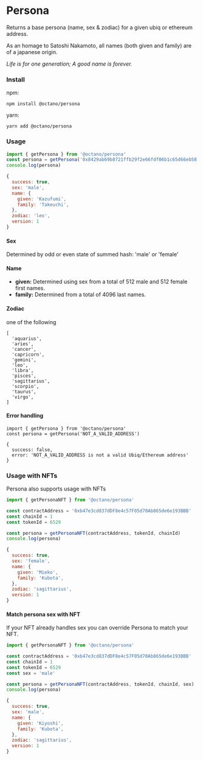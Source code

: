 # Persona

Returns a base persona (name, sex & zodiac) for a given ubiq or ethereum address.

As an homage to Satoshi Nakamoto, all names (both given and family) are of a japanese origin.

*Life is for one generation; A good name is forever.*

### Install 

npm:
```
npm install @octano/persona
```

yarn:
```
yarn add @octano/persona
```

### Usage

```javascript
import { getPersona } from '@octano/persona'
const persona = getPersona('0x8429ab69b8721ffb29f2e66fdf06b1c65d66eb58')
console.log(persona)
```

```javascript
{
  success: true,
  sex: 'male',
  name: {
    given: 'Kazufumi',
    family: 'Takeuchi',
  },
  zodiac: 'leo',
  version: 1
}
```

#### Sex

Determined by odd or even state of summed hash: 'male' or 'female'

#### Name

* __given:__ Determined using sex from a total of 512 male and 512 female first names. 
* __family:__ Determined from a total of 4096 last names.

#### Zodiac

one of the following

```
[
  'aquarius',
  'aries',
  'cancer',
  'capricorn',
  'gemini',
  'leo',
  'libra',
  'pisces',
  'sagittarius',
  'scorpio',
  'taurus',
  'virgo',
]
```

#### Error handling

```
import { getPersona } from '@octano/persona'
const persona = getPersona('NOT_A_VALID_ADDRESS')
```

```
{
  success: false,
  error: 'NOT_A_VALID_ADDRESS is not a valid Ubiq/Ethereum address'
}
```

### Usage with NFTs

Persona also supports usage with NFTs

```javascript
import { getPersonaNFT } from '@octano/persona'

const contractAddress = '0xb47e3cd837dDF8e4c57F05d70Ab865de6e193BBB'
const chainId = 1
const tokenId = 6529

const persona = getPersonaNFT(contractAddress, tokenId, chainId)
console.log(persona)
```

```javascript
{
  success: true,
  sex: 'female',
  name: {
    given: 'Mieko',
    family: 'Kubota',
  },
  zodiac: 'sagittarius',
  version: 1
}
```

#### Match persona sex with NFT

If your NFT already handles sex you can override Persona to match your NFT.

```javascript
import { getPersonaNFT } from '@octano/persona'

const contractAddress = '0xb47e3cd837dDF8e4c57F05d70Ab865de6e193BBB'
const chainId = 1
const tokenId = 6529
const sex = 'male'

const persona = getPersonaNFT(contractAddress, tokenId, chainId, sex)
console.log(persona)
```

```javascript
{
  success: true,
  sex: 'male',
  name: {
    given: 'Kiyoshi',
    family: 'Kubota',
  },
  zodiac: 'sagittarius',
  version: 1
}
```